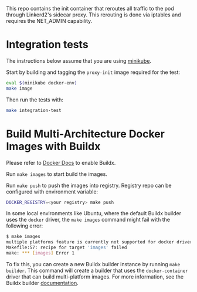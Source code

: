 This repo contains the init container that reroutes all traffic to the pod
through Linkerd2's sidecar proxy. This rerouting is done via iptables and
requires the NET_ADMIN capability.

# Integration tests

The instructions below assume that you are using
[minikube](https://github.com/kubernetes/minikube).

Start by building and tagging the `proxy-init` image required for the test:

```bash
eval $(minikube docker-env)
make image
```

Then run the tests with:

```bash
make integration-test
```

# Build Multi-Architecture Docker Images with Buildx

Please refer to [Docker Docs](https://docs.docker.com/buildx/working-with-buildx) to enable Buildx.

Run `make images` to start build the images.

Run `make push` to push the images into registry.
Registry repo can be configured with environment variable:

```bash
DOCKER_REGISTRY=<your registry> make push
```

In some local environments like Ubuntu, where the default Buildx builder uses the `docker` driver, the `make images` command might fail with the following error:

```bash
$ make images
multiple platforms feature is currently not supported for docker driver. Please switch to a different driver (eg. "docker buildx create --use")
Makefile:57: recipe for target 'images' failed
make: *** [images] Error 1
```

To fix this, you can create a new Buildx builder instance by running `make builder`. This command will create a builder that uses the `docker-container` driver that can build multi-platform images. For more information, see the Buildx builder [documentation](https://docs.docker.com/buildx/working-with-buildx/#work-with-builder-instances).
